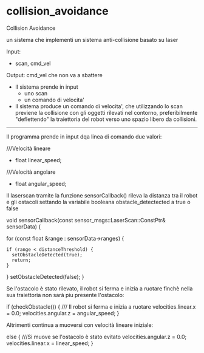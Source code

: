 # collision_avoidance

Collision Avoidance

un sistema che implementi un sistema anti-collisione basato su laser

Input: 
   - scan, cmd_vel

Output: cmd_vel che non va a sbattere
   - Il sistema prende in input
     - uno scan
     - un comando di velocita'
   - Il sistema produce un comando di velocita', che utilizzando lo scan
     previene la collisione con gli oggetti rilevati nel contorno,
     preferibilmente "deflettendo" la traiettoria del robot verso uno
     spazio libero da collisioni.

----------------------------------------------------------------------------------------------------

Il programma prende in input dqa linea di comando due valori:

   ///Velocità lineare

   - float linear_speed;

   ///Velocità angolare

   - float angular_speed;

Il laserscan tramite la funzione sensorCallback() rileva la distanza tra il robot e gli ostacoli settando la variabile booleana obstacle_detectected
a true o false 

void sensorCallback(const sensor_msgs::LaserScan::ConstPtr& sensorData) {

  for (const float &range : sensorData->ranges) {
  
    if (range < distanceThreshold) {
      setObstacleDetected(true);
      return;
    }
  }
  setObstacleDetected(false);
}


Se l'ostacolo è stato rilevato, il robot si ferma e inizia a ruotare finchè nella sua traiettoria non sarà piu presente l'ostacolo:

   if (checkObstacle()) {
     /// Il robot si ferma e inizia a ruotare
     velocities.linear.x = 0.0;
     velocities.angular.z = angular_speed;
   } 
        
 Altrimenti continua a muoversi con velocità lineare iniziale:
 
   else {
    ///Si muove se l'ostacolo è stato evitato
    velocities.angular.z = 0.0;
    velocities.linear.x = linear_speed;
  }
